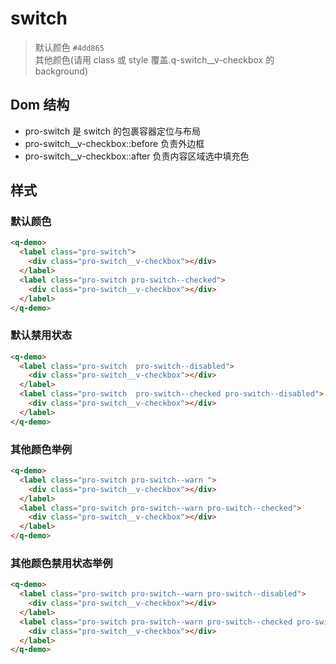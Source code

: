 # switch

> 默认颜色 <q-color color="#4dd865"/>`#4dd865`  
> 其他颜色(请用 class 或 style 覆盖.q-switch\_\_v-checkbox 的 background)

## Dom 结构

- pro-switch 是 switch 的包裹容器定位与布局
- pro-switch\_\_v-checkbox::before 负责外边框
- pro-switch\_\_v-checkbox::after 负责内容区域选中填充色

## 样式

### 默认颜色

<q-demo>
  <label class="pro-switch">
    <div class="pro-switch__v-checkbox"></div>
  </label>
  <label class="pro-switch pro-switch--checked">
    <div class="pro-switch__v-checkbox"></div>
  </label>
</q-demo>

```html
<q-demo>
  <label class="pro-switch">
    <div class="pro-switch__v-checkbox"></div>
  </label>
  <label class="pro-switch pro-switch--checked">
    <div class="pro-switch__v-checkbox"></div>
  </label>
</q-demo>
```

### 默认禁用状态

<q-demo>
  <label class="pro-switch  pro-switch--disabled">
    <div class="pro-switch__v-checkbox"></div>
  </label>
  <label class="pro-switch  pro-switch--checked pro-switch--disabled">
    <div class="pro-switch__v-checkbox"></div>
  </label>
</q-demo>

```html
<q-demo>
  <label class="pro-switch  pro-switch--disabled">
    <div class="pro-switch__v-checkbox"></div>
  </label>
  <label class="pro-switch  pro-switch--checked pro-switch--disabled">
    <div class="pro-switch__v-checkbox"></div>
  </label>
</q-demo>
```

### 其他颜色举例

<q-demo>
  <label class="pro-switch pro-switch--warn ">
    <div class="pro-switch__v-checkbox"></div>
  </label>
  <label class="pro-switch pro-switch--warn pro-switch--checked">
    <div class="pro-switch__v-checkbox"></div>
  </label>
</q-demo>

```html
<q-demo>
  <label class="pro-switch pro-switch--warn ">
    <div class="pro-switch__v-checkbox"></div>
  </label>
  <label class="pro-switch pro-switch--warn pro-switch--checked">
    <div class="pro-switch__v-checkbox"></div>
  </label>
</q-demo>
```

### 其他颜色禁用状态举例

<q-demo>
  <label class="pro-switch pro-switch--warn pro-switch--disabled">
    <div class="pro-switch__v-checkbox"></div>
  </label>
  <label class="pro-switch pro-switch--warn pro-switch--checked pro-switch--disabled">
    <div class="pro-switch__v-checkbox"></div>
  </label>
</q-demo>

```html
<q-demo>
  <label class="pro-switch pro-switch--warn pro-switch--disabled">
    <div class="pro-switch__v-checkbox"></div>
  </label>
  <label class="pro-switch pro-switch--warn pro-switch--checked pro-switch--disabled">
    <div class="pro-switch__v-checkbox"></div>
  </label>
</q-demo>
```
